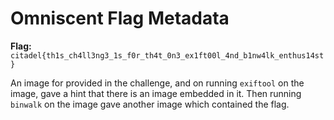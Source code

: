 # Omniscent Flag Metadata

**Flag:** `citadel{th1s_ch4ll3ng3_1s_f0r_th4t_0n3_ex1ft00l_4nd_b1nw4lk_enthus14st}`


An image for provided in the challenge, and on running `exiftool` on the image, gave a hint that there is an image embedded in it. Then running `binwalk` on the image gave another image which contained the flag.
